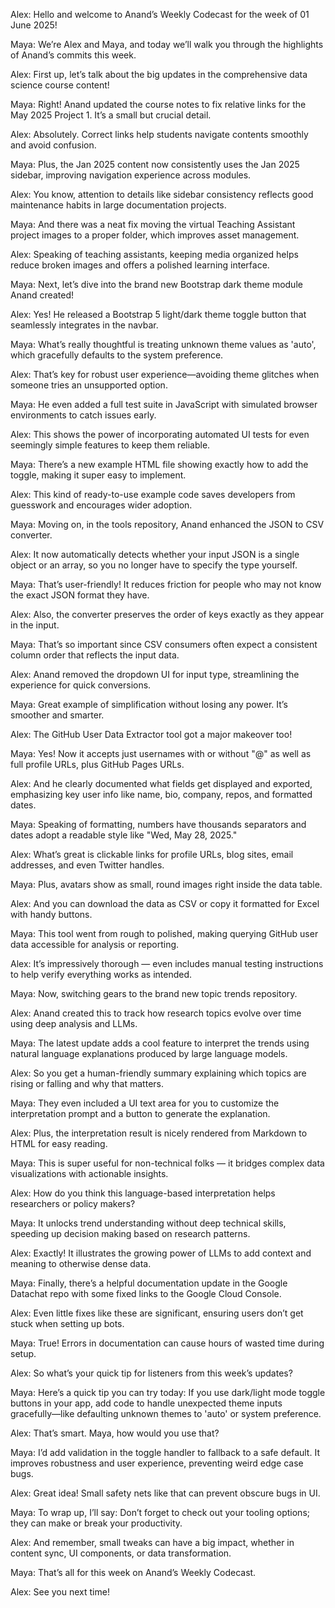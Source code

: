 Alex: Hello and welcome to Anand’s Weekly Codecast for the week of 01 June 2025!

Maya: We’re Alex and Maya, and today we’ll walk you through the highlights of Anand’s commits this week.

Alex: First up, let’s talk about the big updates in the comprehensive data science course content!

Maya: Right! Anand updated the course notes to fix relative links for the May 2025 Project 1. It’s a small but crucial detail.

Alex: Absolutely. Correct links help students navigate contents smoothly and avoid confusion.

Maya: Plus, the Jan 2025 content now consistently uses the Jan 2025 sidebar, improving navigation experience across modules.

Alex: You know, attention to details like sidebar consistency reflects good maintenance habits in large documentation projects.

Maya: And there was a neat fix moving the virtual Teaching Assistant project images to a proper folder, which improves asset management.

Alex: Speaking of teaching assistants, keeping media organized helps reduce broken images and offers a polished learning interface.

Maya: Next, let’s dive into the brand new Bootstrap dark theme module Anand created!

Alex: Yes! He released a Bootstrap 5 light/dark theme toggle button that seamlessly integrates in the navbar.

Maya: What’s really thoughtful is treating unknown theme values as 'auto', which gracefully defaults to the system preference.

Alex: That’s key for robust user experience—avoiding theme glitches when someone tries an unsupported option.

Maya: He even added a full test suite in JavaScript with simulated browser environments to catch issues early.

Alex: This shows the power of incorporating automated UI tests for even seemingly simple features to keep them reliable.

Maya: There’s a new example HTML file showing exactly how to add the toggle, making it super easy to implement.

Alex: This kind of ready-to-use example code saves developers from guesswork and encourages wider adoption.

Maya: Moving on, in the tools repository, Anand enhanced the JSON to CSV converter.

Alex: It now automatically detects whether your input JSON is a single object or an array, so you no longer have to specify the type yourself.

Maya: That’s user-friendly! It reduces friction for people who may not know the exact JSON format they have.

Alex: Also, the converter preserves the order of keys exactly as they appear in the input.

Maya: That’s so important since CSV consumers often expect a consistent column order that reflects the input data.

Alex: Anand removed the dropdown UI for input type, streamlining the experience for quick conversions.

Maya: Great example of simplification without losing any power. It’s smoother and smarter.

Alex: The GitHub User Data Extractor tool got a major makeover too!

Maya: Yes! Now it accepts just usernames with or without "@" as well as full profile URLs, plus GitHub Pages URLs.

Alex: And he clearly documented what fields get displayed and exported, emphasizing key user info like name, bio, company, repos, and formatted dates.

Maya: Speaking of formatting, numbers have thousands separators and dates adopt a readable style like "Wed, May 28, 2025."

Alex: What’s great is clickable links for profile URLs, blog sites, email addresses, and even Twitter handles.

Maya: Plus, avatars show as small, round images right inside the data table.

Alex: And you can download the data as CSV or copy it formatted for Excel with handy buttons.

Maya: This tool went from rough to polished, making querying GitHub user data accessible for analysis or reporting.

Alex: It’s impressively thorough — even includes manual testing instructions to help verify everything works as intended.

Maya: Now, switching gears to the brand new topic trends repository.

Alex: Anand created this to track how research topics evolve over time using deep analysis and LLMs.

Maya: The latest update adds a cool feature to interpret the trends using natural language explanations produced by large language models.

Alex: So you get a human-friendly summary explaining which topics are rising or falling and why that matters.

Maya: They even included a UI text area for you to customize the interpretation prompt and a button to generate the explanation.

Alex: Plus, the interpretation result is nicely rendered from Markdown to HTML for easy reading.

Maya: This is super useful for non-technical folks — it bridges complex data visualizations with actionable insights.

Alex: How do you think this language-based interpretation helps researchers or policy makers?

Maya: It unlocks trend understanding without deep technical skills, speeding up decision making based on research patterns.

Alex: Exactly! It illustrates the growing power of LLMs to add context and meaning to otherwise dense data.

Maya: Finally, there’s a helpful documentation update in the Google Datachat repo with some fixed links to the Google Cloud Console.

Alex: Even little fixes like these are significant, ensuring users don’t get stuck when setting up bots.

Maya: True! Errors in documentation can cause hours of wasted time during setup.

Alex: So what’s your quick tip for listeners from this week’s updates?

Maya: Here’s a quick tip you can try today: If you use dark/light mode toggle buttons in your app, add code to handle unexpected theme inputs gracefully—like defaulting unknown themes to 'auto' or system preference.

Alex: That’s smart. Maya, how would you use that?

Maya: I’d add validation in the toggle handler to fallback to a safe default. It improves robustness and user experience, preventing weird edge case bugs.

Alex: Great idea! Small safety nets like that can prevent obscure bugs in UI.

Maya: To wrap up, I’ll say: Don’t forget to check out your tooling options; they can make or break your productivity.

Alex: And remember, small tweaks can have a big impact, whether in content sync, UI components, or data transformation.

Maya: That’s all for this week on Anand’s Weekly Codecast.

Alex: See you next time!
